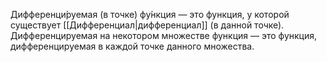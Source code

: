 Дифференци́руемая (в точке) фу́нкция — это функция, у которой существует [[Дифференциал|дифференциал]] (в данной точке). 
Дифференцируемая на некотором множестве функция — это функция, дифференцируемая в каждой точке данного множества.